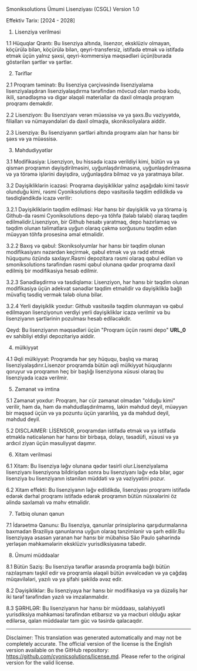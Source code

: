 Smoniksolutions Ümumi Lisenziyası (CSGL)
Version 1.0

Effektiv Tarix: [2024 - 2028]

1. Lisenziya verilməsi

1.1 Hüquqlar Qrantı: Bu lisenziya altında, lisenzor, eksklüziv olmayan, köçürülə bilən, köçürülə bilən, qeyri-transfersiz, istifadə etmək və istifadə etmək üçün yalnız şəxsi, qeyri-kommersiya məqsədləri üçün)burada göstərilən şərtlər və şərtlər.

2. Təriflər

2.1 Proqram təminatı: Bu lisenziya çərçivəsində lisenziyalama lisenziyalaşdıran lisenziyalaşdırma tərəfindən mövcud olan mənbə kodu, ikili, sənədləşmə və digər əlaqəli materiallar da daxil olmaqla proqram proqramı deməkdir.

2.2 Lisenziyon: Bu lisenziyanı verən müəssisə və ya şəxs.Bu vəziyyətdə, filialları və nümayəndələri də daxil olmaqla, skoniksoliyalara aiddir.

2.3 Lisenziya: Bu lisenziyanın şərtləri altında proqramı alan hər hansı bir şəxs və ya müəssisə.

3. Məhdudiyyətlər

3.1 Modifikasiya: Lisenziyon, bu hissədə icazə verildiyi kimi, bütün və ya qismən proqramın dəyişdirilməsini, uyğunlaşdırılmasına, uyğunlaşdırılmasına və ya törəmə işlərini dəyişdirə, uyğunlaşdıra bilməz və ya yaratmaya bilər.

3.2 Dəyişikliklərin icazəsi: Proqrama dəyişikliklər yalnız aşağıdakı kimi təsvir olunduğu kimi, rəsmi Cyoniksolutions depo vasitəsilə təqdim edildikdə və təsdiqləndikdə icazə verilir:

3.2.1 Dəyişikliklərin təqdim edilməsi: Hər hansı bir dəyişiklik və ya törəmə iş Github-da rəsmi Cyoniksolutions depo-ya töhfə (tələb tələbi) olaraq təqdim edilməlidir.Lisenziyon, bir Github hesabı yaratmaq, depo hazırlamaq və təqdim olunan təlimatlara uyğun olaraq çəkmə sorğusunu təqdim edən müəyyən töhfə prosesinə əməl etməlidir.

3.2.2 Baxış və qəbul: Skoniksolyumlar hər hansı bir təqdim olunan modifikasiyanı nəzərdən keçirmək, qəbul etmək və ya rədd etmək hüququnu özündə saxlayır.Rəsmi depozitara rəsmi olaraq qəbul edilən və smoniksolutions tərəfindən rəsmi qəbul olunana qədər proqrama daxil edilmiş bir modifikasiya hesab edilmir.

3.2.3 Sənədləşdirmə və təsdiqləmə: Lisenziyon, hər hansı bir təqdim olunan modifikasiya üçün adekvat sənədlər təqdim etməlidir və dəyişikliklə bağlı müvafiq təsdiq vermək tələb oluna bilər.

3.2.4 Yerli dəyişiklik yoxdur: Github vasitəsilə təqdim olunmayan və qəbul edilməyən lisenziyonun verdiyi yerli dəyişikliklər icazə verilmir və bu lisenziyanın şərtlərinin pozulması hesab ediləcəkdir.

Qeyd: Bu lisenziyanın məqsədləri üçün "Proqram üçün rəsmi depo" __URL_0__ ev sahibliyi etdiyi depozitariyə aiddir.

4. mülkiyyət

4.1 Əqli mülkiyyət: Proqramda hər şey hüququ, başlıq və maraq lisenziyalaşdırır.Lisenzor proqramda bütün əqli mülkiyyət hüquqlarını qoruyur və proqramın heç bir başlığı lisenziyona xüsusi olaraq bu lisenziyada icazə verilmir.

5. Zəmanət və imtina

5.1 Zəmanət yoxdur: Proqram, hər cür zəmanət olmadan "olduğu kimi" verilir, həm də, həm də məhdudlaşdırılmamış, lakin məhdud deyil, müəyyən bir məqsəd üçün və ya pozuntu üçün yararlılıq, ya da məhdud deyil, məhdud deyil.

5.2 DISCLAIMER: LİSENSOR, proqramdan istifadə etmək və ya istifadə etməklə nəticələnən hər hansı bir birbaşa, dolayı, təsadüfi, xüsusi və ya ardıcıl ziyan üçün məsuliyyət daşımır.

6. Xitam verilməsi

6.1 Xitam: Bu lisenziya ləğv olunana qədər təsirli olur.Lisenziyalama lisenziyanı lisenziyona bildirişdən sonra bu lisenziyanı ləğv edə bilər, əgər lisenziya bu lisenziyanın istənilən müddəti və ya vəziyyətini pozur.

6.2 Xitam effekti: Bu lisenziyanın ləğv edildikdə, lisenziyası proqramı istifadə edərək dərhal proqramı istifadə edərək proqramın bütün nüsxələrini öz əlində saxlamalı və məhv etməlidir.

7. Tətbiq olunan qanun

7.1 İdarəetmə Qanunu: Bu lisenziya, qanunlar prinsiplərinə qarşıdurmalarına baxmadan Braziliya qanunlarına uyğun olaraq tənzimlənir və şərh edilir.Bu lisenziyaya əsasən yaranan hər hansı bir mübahisə São Paulo şəhərində yerləşən məhkəmələrin eksklüziv yurisdiksiyasına tabedir.

8. Ümumi müddəalar

8.1 Bütün Saziş: Bu lisenziya tərəflər arasında proqramla bağlı bütün razılaşmanı təşkil edir və proqramla əlaqəli bütün əvvəlcədən və ya çağdaş müqavilələri, yazılı və ya şifahi şəkildə əvəz edir.

8.2 Dəyişikliklər: Bu lisenziyaya hər hansı bir modifikasiya və ya düzəliş hər iki tərəf tərəfindən yazılı və imzalanmalıdır.

8.3 ŞƏRHLƏR: Bu lisenziyanın hər hansı bir müddəası, səlahiyyətli yurisdiksiya məhkəməsi tərəfindən etibarsız və ya məcburi olduğu aşkar edilərsə, qalan müddəalar tam güc və təsirdə qalacaqdır.

---
Disclaimer: This translation was generated automatically and may not be completely accurate. The official version of the license is the English version available on the GitHub repository: https://github.com/cyonicsolutions/license.md. Please refer to the original version for the valid license.